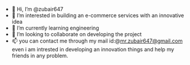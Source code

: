 - 👋 Hi, I’m @zubair647
- 👀 I’m interested in building an e-commerce services with an innovative idea
- 🌱 I’m currently learning engineering
- 💞️ I’m looking to collaborate on developing the project
- 📫 you can contact me through my mail id:@mr.zubair647@gmail.com
even i am intrested in developing an innovation things and help my friends in any problem.
